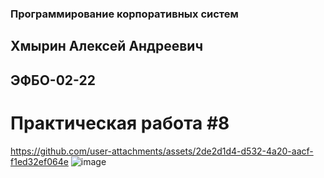 ### Программирование корпоративных систем
## Хмырин Алексей Андреевич
## ЭФБО-02-22
# Практическая работа #8


https://github.com/user-attachments/assets/2de2d1d4-d532-4a20-aacf-f1ed32ef064e
![image](https://github.com/user-attachments/assets/e1fb3a61-a868-45d6-a76a-82f611a402af)

